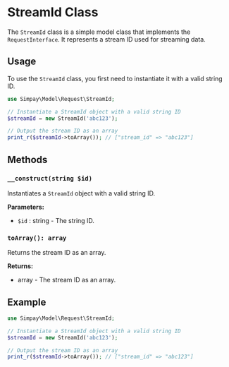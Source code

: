 # StreamId Class

The `StreamId` class is a simple model class that implements the `RequestInterface`. It represents a stream ID used for streaming data.

## Usage

To use the `StreamId` class, you first need to instantiate it with a valid string ID.

```php
use Simpay\Model\Request\StreamId;

// Instantiate a StreamId object with a valid string ID
$streamId = new StreamId('abc123');

// Output the stream ID as an array
print_r($streamId->toArray()); // ["stream_id" => "abc123"]
```

## Methods

### `__construct(string $id)`

Instantiates a `StreamId` object with a valid string ID.

**Parameters:**
- `$id` : string - The string ID.

### `toArray(): array`

Returns the stream ID as an array.

**Returns:**
- array - The stream ID as an array.

## Example

```php
use Simpay\Model\Request\StreamId;

// Instantiate a StreamId object with a valid string ID
$streamId = new StreamId('abc123');

// Output the stream ID as an array
print_r($streamId->toArray()); // ["stream_id" => "abc123"]
```